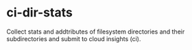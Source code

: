 # ci-dir-stats

Collect stats and addtributes of filesystem directories and their subdirectories and submit to cloud insights (ci).
